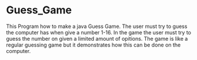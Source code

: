 # Guess_Game
This Program how to make a java Guess Game. The user must try to guess the computer has when give a number 1-16. In the game
the user must try to guess the number on given a limited amount of opitions. The game is like a regular guessing game but it demonstrates
how this can be done on the computer. 
